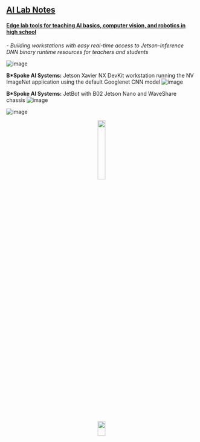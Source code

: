 ## <u>AI Lab Notes</u>

#### <ins>Edge lab tools for teaching AI basics, computer vision, and robotics in high school</ins>
*- Building workstations with easy real-time access to Jetson-Inference DNN binary runtime resources for teachers and students*

![image](https://github.com/rtrelease/Jetson-Symbolics-Neuromorphics/assets/71346897/01e3da9e-3bc2-4f56-a0fe-19340c45d6d5)

**B\*Spoke AI Systems:** Jetson Xavier NX DevKit workstation running the NV ImageNet application using the default Googlenet CNN model
![image](https://github.com/rtrelease/Jetson-Symbolics-Neuromorphics/assets/71346897/52205d8e-4200-400a-adce-a5c280f8c1ce)

**B\*Spoke AI Systems:** JetBot with B02 Jetson Nano and WaveShare chassis
![image](https://github.com/rtrelease/Jetson-Symbolics-Neuromorphics/assets/71346897/25ca7fcf-f1c4-4d67-b8cb-fa326a938e1a)

![image](https://github.com/rtrelease/Jetson-Symbolics-Neuromorphics/assets/71346897/26860f25-9fac-44c3-bff2-a477ae88f313)

<p align="center">
<img src="https://github.com/rtrelease/Jetson-Symbolics-Neuromorphics/assets/71346897/6a5617d1-ce6b-4b43-9eda-38804a3338a3" width=20% height=20% />
</p>

<p align="center">
<img src="https://github.com/rtrelease/Jetson-Symbolics-Neuromorphics/assets/71346897/470f88ff-ba25-496a-8c44-6ad506dcf47e" width=20% height=10% />
</p>
